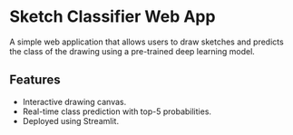 # Sketch Classifier Web App

A simple web application that allows users to draw sketches and predicts the class of the drawing using a pre-trained deep learning model.

## Features
- Interactive drawing canvas.
- Real-time class prediction with top-5 probabilities.
- Deployed using Streamlit.

